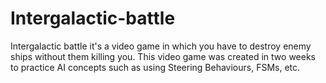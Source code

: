 # Intergalactic-battle
Intergalactic battle it's a video game in which  you have to destroy enemy ships without them killing you. This video game was created in two weeks to practice AI concepts such as using Steering Behaviours, FSMs, etc.
